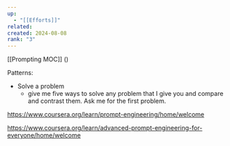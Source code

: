 ```yaml
---
up:
  - "[[Efforts]]"
related: 
created: 2024-08-08
rank: "3"
---
```


[[Prompting MOC]]
()

Patterns:
 - Solve a problem
	 - give me five ways to solve any problem that I give you and compare and contrast them. Ask me for the first problem.

https://www.coursera.org/learn/prompt-engineering/home/welcome

https://www.coursera.org/learn/advanced-prompt-engineering-for-everyone/home/welcome
